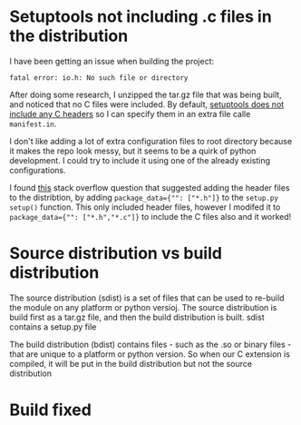 # Setuptools not including .c files in the distribution
I have been getting an issue when building the project:

`fatal error: io.h: No such file or directory`

After doing some research, I unzipped the tar.gz file that was being built, and noticed that no C files were included. By default, [setuptools does not include any C headers](https://setuptools.pypa.io/en/latest/userguide/miscellaneous.html#controlling-files-in-the-distribution) so I can specify them in an extra file calle `manifest.in`.

I don't like adding a lot of extra configuration files to root directory because it makes the repo look messy, but it seems to be a quirk of python development. I could try to include it using one of the already existing configurations.

I found [this](https://stackoverflow.com/questions/71183800/how-to-include-header-file-in-source-distribution) stack overflow question that suggested adding the header files to the distribtion, by adding `package_data={"": ["*.h"]}` to the `setup.py` `setup()` function. This only included header files, however I modifed it to `package_data={"": ["*.h","*.c"]}` to include the C files also and it worked! 

# Source distribution vs build distribution
The source distribution (sdist) is a set of files that can be used to re-build the module on any platform or python versioj. The source distribution is build first as a tar.gz file, and then the build distribution is built. sdist contains a setup.py file

The build distribution (bdist) contains files - such as the .so or binary files - that are unique to a platform or python version. So when our C extension is compiled, it will be put in the build distribution but not the source distribution

# Build fixed